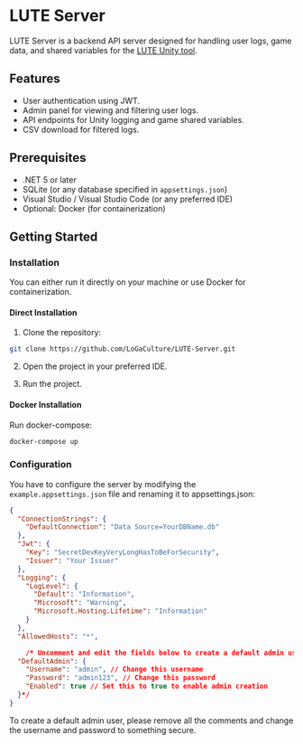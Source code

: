 # LUTE Server

LUTE Server is a backend API server designed for handling user logs, game data, and shared variables for the [LUTE Unity tool](https://github.com/LoGaCulture/LUTE).

## Features

- User authentication using JWT.
- Admin panel for viewing and filtering user logs.
- API endpoints for Unity logging and game shared variables.
- CSV download for filtered logs.
  
## Prerequisites

- .NET 5 or later
- SQLite (or any database specified in `appsettings.json`)
- Visual Studio / Visual Studio Code (or any preferred IDE)
- Optional: Docker (for containerization)

## Getting Started

### Installation

You can either run it directly on your machine or use Docker for containerization.

#### Direct Installation

1. Clone the repository:

```bash
git clone https://github.com/LoGaCulture/LUTE-Server.git
```

2. Open the project in your preferred IDE.

3. Run the project.

#### Docker Installation

Run docker-compose:

```bash 
docker-compose up
```

### Configuration

You have to configure the server by modifying the `example.appsettings.json` file and renaming it to appsettings.json:

```json
{
  "ConnectionStrings": {
    "DefaultConnection": "Data Source=YourDBName.db"
  },
  "Jwt": {
    "Key": "SecretDevKeyVeryLongHasToBeForSecurity",
    "Issuer": "Your Issuer"
  },
  "Logging": {
    "LogLevel": {
      "Default": "Information",
      "Microsoft": "Warning",
      "Microsoft.Hosting.Lifetime": "Information"
    }
  },
  "AllowedHosts": "*",

    /* Uncomment and edit the fields below to create a default admin user
  "DefaultAdmin": {
    "Username": "admin", // Change this username
    "Password": "admin123", // Change this password
    "Enabled": true // Set this to true to enable admin creation
  }*/
}

```

To create a default admin user, please remove all the comments and change the username and password to something secure.


